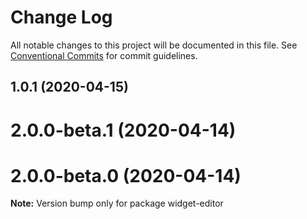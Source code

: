 # Change Log

All notable changes to this project will be documented in this file.
See [Conventional Commits](https://conventionalcommits.org) for commit guidelines.

## 1.0.1 (2020-04-15)



# 2.0.0-beta.1 (2020-04-14)



# 2.0.0-beta.0 (2020-04-14)

**Note:** Version bump only for package widget-editor
